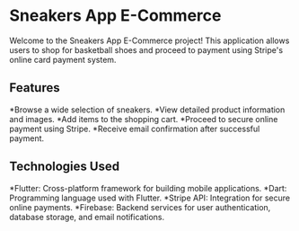 # Sneakers App E-Commerce

Welcome to the Sneakers App E-Commerce project! This application allows users to shop for basketball shoes and proceed to payment using Stripe's online card payment system.

## Features

*Browse a wide selection of sneakers.
*View detailed product information and images.
*Add items to the shopping cart.
*Proceed to secure online payment using Stripe.
*Receive email confirmation after successful payment.

## Technologies Used

*Flutter: Cross-platform framework for building mobile applications.
*Dart: Programming language used with Flutter.
*Stripe API: Integration for secure online payments.
*Firebase: Backend services for user authentication, database storage, and email notifications.
